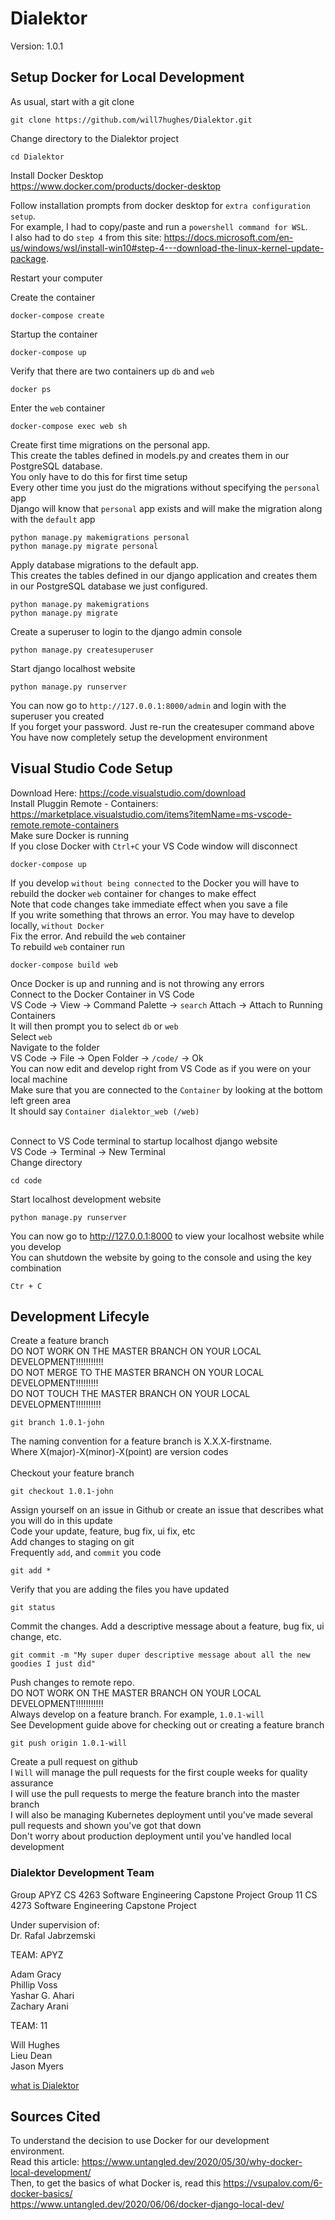 
# Dialektor
Version: 1.0.1<br>

## Setup Docker for Local Development

As usual, start with a git clone <br>
```
git clone https://github.com/will7hughes/Dialektor.git
```
Change directory to the Dialektor project
```
cd Dialektor
```
Install Docker Desktop<br>
https://www.docker.com/products/docker-desktop <br>

Follow installation prompts from docker desktop for `extra configuration setup`. <br>
For example, I had to copy/paste and run a `powershell command for WSL`. <br>
I also had to do `step 4` from this site: https://docs.microsoft.com/en-us/windows/wsl/install-win10#step-4---download-the-linux-kernel-update-package. <br>

Restart your computer

Create the container
```
docker-compose create
```
Startup the container
```
docker-compose up
```
Verify that there are two containers up `db` and `web`
```
docker ps
```
Enter the `web` container<br>
```
docker-compose exec web sh
```
Create first time migrations on the personal app. <br>
This create the tables defined in models.py and creates them in our PostgreSQL database.<br>
You only have to do this for first time setup<br>
Every other time you just do the migrations without specifying the `personal` app<br>
Django will know that `personal` app exists and will make the migration along with the `default` app
```
python manage.py makemigrations personal
python manage.py migrate personal
```
Apply database migrations to the default app. <br>
This creates the tables defined in our django application and creates them in our PostgreSQL database we just configured.<br>
```
python manage.py makemigrations
python manage.py migrate
```
Create a superuser to login to the django admin console
```
python manage.py createsuperuser
```
Start django localhost website
```
python manage.py runserver
```
You can now go to `http://127.0.0.1:8000/admin` and login with the superuser you created<br>
If you forget your password. Just re-run the createsuper command above<br>
You have now completely setup the development environment<br>

## Visual Studio Code Setup
Download Here: https://code.visualstudio.com/download<br>
Install Pluggin Remote - Containers: https://marketplace.visualstudio.com/items?itemName=ms-vscode-remote.remote-containers<br>
Make sure Docker is running<br>
If you close Docker with `Ctrl+C` your VS Code window will disconnect<br>
```
docker-compose up
```
If you develop `without being connected` to the Docker you will have to rebuild the docker `web` container for changes to make effect<br>
Note that code changes take immediate effect when you save a file<br>
If you write something that throws an error. You may have to develop locally, `without Docker`<br>
Fix the error. And rebuild the `web` container<br>
To rebuild `web` container run<br>
```
docker-compose build web
```
Once Docker is up and running and is not throwing any errors<br>
Connect to the Docker Container in VS Code<br>
VS Code -> View -> Command Palette -> `search` Attach -> Attach to Running Containers<br>
It will then prompt you to select `db` or `web`<br>
Select `web`<br>
Navigate to the folder<br>
VS Code -> File -> Open Folder -> `/code/` -> Ok<br>
You can now edit and develop right from VS Code as if you were on your local machine<br>
Make sure that you are connected to the `Container` by looking at the bottom left green area <br>
It should say `Container dialektor_web (/web)`<br><br>

Connect to VS Code terminal to startup localhost django website<br>
VS Code -> Terminal -> New Terminal<br>
Change directory
```
cd code
```
Start localhost development website
```
python manage.py runserver
```
You can now go to http://127.0.0.1:8000 to view your localhost website while you develop<br>
You can shutdown the website by going to the console and using the key combination
```
Ctr + C
```

## Development Lifecyle
Create a feature branch<br>
DO NOT WORK ON THE MASTER BRANCH ON YOUR LOCAL DEVELOPMENT!!!!!!!!!!!<br>
DO NOT MERGE TO THE MASTER BRANCH ON YOUR LOCAL DEVELOPMENT!!!!!!!!!<br>
DO NOT TOUCH THE MASTER BRANCH ON YOUR LOCAL DEVELOPMENT!!!!!!!!!!<br>
```
git branch 1.0.1-john
```
The naming convention for a feature branch is X.X.X-firstname. <br>
Where X(major)-X(minor)-X(point) are version codes<br><br>
Checkout your feature branch
```
git checkout 1.0.1-john
```
Assign yourself on an issue in Github or create an issue that describes what you will do in this update<br>
Code your update, feature, bug fix, ui fix, etc<br>
Add changes to staging on git<br>
Frequently `add`, and `commit` you code<br>
```
git add *
```
Verify that you are adding the files you have updated
```
git status
```
Commit the changes. Add a descriptive message about a feature, bug fix, ui change, etc.
```
git commit -m "My super duper descriptive message about all the new goodies I just did"
```
Push changes to remote repo. <br>
DO NOT WORK ON THE MASTER BRANCH ON YOUR LOCAL DEVELOPMENT!!!!!!!!!!!<br>
Always develop on a feature branch. For example, `1.0.1-will`<br>
See Development guide above for checking out or creating a feature branch<br>
```
git push origin 1.0.1-will
```
Create a pull request on github<br>
I `Will` will manage the pull requests for the first couple weeks for quality assurance<br>
I will use the pull requests to merge the feature branch into the master branch<br>
I will also be managing Kubernetes deployment until you've made several pull requests and shown you've got that down<br>
Don't worry about production deployment until you've handled local development<br>

### Dialektor Development Team
Group APYZ CS 4263 Software Engineering Capstone Project
Group 11 CS 4273 Software Engineering Capstone Project

Under supervision of:<br> 
Dr. Rafal Jabrzemski

TEAM: APYZ

Adam Gracy<br>
Phillip Voss<br>
Yashar G. Ahari<br>
Zachary Arani<br>

TEAM: 11

Will Hughes<br>
Lieu Dean<br>
Jason Myers<br>

[what is Dialektor](./Documentation/Dialektor.md)

## Sources Cited
To understand the decision to use Docker for our development environment. <br>
Read this article: https://www.untangled.dev/2020/05/30/why-docker-local-development/ <br>
Then, to get the basics of what Docker is, read this https://vsupalov.com/6-docker-basics/ <br>
https://www.untangled.dev/2020/06/06/docker-django-local-dev/
